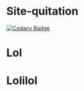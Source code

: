# Site-quitation
[![Codacy Badge](https://api.codacy.com/project/badge/Grade/80b02ab12eb94d02b4a5add914f59693)](https://www.codacy.com/manual/slim.hamila.webd/Site-equitation?utm_source=github.com&amp;utm_medium=referral&amp;utm_content=SlimHml/Site-equitation&amp;utm_campaign=Badge_Grade)

# Lol
# Lolilol
